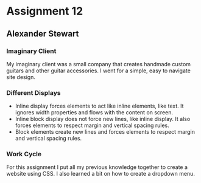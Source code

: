 # Assignment 12

## Alexander Stewart

### Imaginary Client

My imaginary client was a small company that creates handmade custom guitars and other guitar accessories. I went for a simple, easy to navigate site design.

### Different Displays

- Inline display forces elements to act like inline elements, like text. It ignores width properties and flows with the content on screen.
- Inline block display does not force new lines, like inline display. It also forces elements to respect margin and vertical spacing rules.
- Block elements create new lines and forces elements to respect margin and vertical spacing rules.

### Work Cycle

For this assignment I put all my previous knowledge together to create a website using CSS. I also learned a bit on how to create a dropdown menu.
